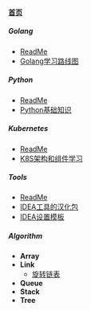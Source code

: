 
#### [首页](?file=home-首页)

##### Golang
- [ReadMe](?file=001-Golang/0000-ReadMe "ReadMe")
- [Golang学习路线图](?file=001-Golang/0001-Golang学习路线图 "Golang学习路线图")

##### Python
- [ReadMe](?file=002-Python/0000-ReadMe "ReadMe")
- [Python基础知识](?file=002-Python/0001-Python基础知识 "Python基础知识")

##### Kubernetes
- [ReadMe](?file=003-Kubernetes/0000-ReadMe "ReadMe")
- [K8S架构和组件学习](?file=003-Kubernetes/0001-K8S架构和组件学习 "K8S架构和组件学习")

##### Tools
- [ReadMe](?file=004-Tools/0000-ReadMe "ReadMe")
- [IDEA工具的汉化包](?file=004-Tools/00002-IDEA工具的汉化包 "IDEA工具的汉化包")
- [IDEA设置模板](?file=004-Tools/0001-IDEA设置模板 "IDEA设置模板")

##### Algorithm
- **Array**
- **Link**
    - [旋转链表](?file=005-Algorithm/001-Link/0001-旋转链表 "旋转链表")
- **Queue**
- **Stack**
- **Tree**

